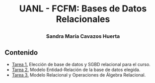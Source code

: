 # <p align="center"> UANL - FCFM: Bases de Datos Relacionales </p>
### <p align="center"> Sandra María Cavazos Huerta </p>


## Contenido

- [Tarea 1.](https://github.com/SandraCavazos/BDR/blob/master/Tareas/Tarea1.md)  Elección de base de datos y SGBD relacional para el curso.
- [Tarea 2.](https://github.com/SandraCavazos/BDR/blob/master/Tareas/Tarea2.md)  Modelo Entidad-Relación de la base de datos elegida.
- [Tarea 3.](https://github.com/SandraCavazos/BDR/blob/master/Tareas/Tarea3.md)  Modelo Relacional y Operaciones de Álgebra Relacional.